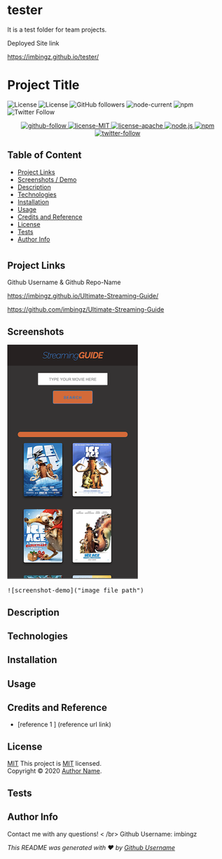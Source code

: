 # tester
It is a test folder for team projects. 

Deployed Site link 

 https://imbingz.github.io/tester/
 
 # Project Title
![License](https://img.shields.io/badge/License-Apache%202.0-blue.svg)
![License](https://img.shields.io/badge/License-MIT-brightgreen.svg)
![GitHub followers](https://img.shields.io/github/followers/imbingz?label=Follow&logoColor=purple&style=social)
![node-current](https://img.shields.io/node/v/c?color=blueviolet)
![npm](https://img.shields.io/npm/v/npm?color=important&logo=npm)
![Twitter Follow](https://img.shields.io/twitter/follow/imbingz?label=Follow&style=social)

<p align="center">
  <a href="https://github.com/imbingz">
    <img src="https://img.shields.io/github/followers/imbingz?label=Follow&logoColor=purple&style=social" alt="github-follow">
  </a>
  <a href="https://choosealicense.com/licenses/mit/">
    <img alt="license-MIT" src="https://img.shields.io/badge/License-MIT-brightgreen.svg" target="_blank" />
  </a>
  <a href="https://choosealicense.com/licenses/apache-2.0/">
    <img alt="license-apache" src="https://img.shields.io/badge/License-Apache%202.0-blue.svg" target="_blank" />
  </a>
  <a href="https://nodejs.org/en/" target="_blank">
    <img alt="node.js" src="https://img.shields.io/node/v/c?color=blueviolet" />
  </a>
  <a href="https://www.npmjs.com/package/inquirer" target="_blank">
    <img alt="npm" src="https://img.shields.io/npm/v/npm?color=important&logo=npm" />
  </a>
  <a href="https://twitter.com/imbingz">
    <img alt="twitter-follow" src="https://img.shields.io/twitter/follow/imbingz?label=Follow&style=social" target="_blank" />
  </a>
</p>


## Table of Content
* [ Project Links ](#Project-Links)
* [ Screenshots / Demo ](#Screenshots)
* [ Description ](#Desciption)
* [ Technologies ](#Technologies)
* [ Installation ](#Installation)
* [ Usage ](#Usage)
* [ Credits and Reference ](#Credits-and-Reference)
* [ License ](#License)
* [ Tests ](#Tests)
* [ Author Info ](#Author-info)
#


##  Project Links

Github Username & Github Repo-Name

https://imbingz.github.io/Ultimate-Streaming-Guide/

https://github.com/imbingz/Ultimate-Streaming-Guide



## Screenshots 
<kbd>![screenshot-demo](./assets/images/m1.png)</kbd>

<kbd>![screenshot-demo]("image file path")</kbd>


## Description 


## Technologies 


## Installation


##  Usage 


## Credits and Reference
* [reference 1 ] (reference url link)

## License
[MIT](MIT)
This project is [MIT](https://choosealicense.com/licenses/mit/) licensed.<br />
Copyright © 2020 [Author Name](https://github.com/github-username).

## Tests

## Author Info
Contact me with any questions! < /br>
Github Username: imbingz


_This README was generated with ❤️ by [Github Username](https://github.com/github-username/Project-title)_

